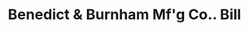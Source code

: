---
doi: 10.7916/D85440JN
date_other: '1879'
date_other_textual: '1879'
form: printed ephemera
genre:
- Invoices
name:
- Benedict & Burnham Mf'g Co.
object_in_context_url: https://biggert.cul.columbia.edu/items/view/ave_biggert_00329
subject_hierarchical_geographic:
- Boston, Massachusetts, United States
subject_name:
- Benedict & Burnham Mf'g Co.
title: Benedict & Burnham Mf'g Co.. Bill
sort_title: Benedict & Burnham Mf'g Co.. Bill
call_number: ave_biggert_00329
coordinates:
- 42.35805555555556,-71.06361111111111
pid: ave_biggert_00329
identifiers: ave_biggert_00329
thumbnail: https://derivativo-1.library.columbia.edu/iiif/2/ldpd:344092/full/!256,256/0/native.jpg
permalink: "/items/ave_biggert_00329/"
layout: iiif-image-page
---